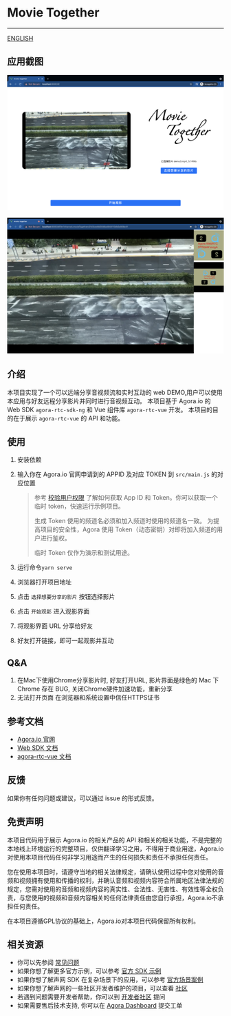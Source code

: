 # Movie Together

---

[ENGLISH](./README_EN.md)

## 应用截图

![screenshot_1](./demo_screenshot.png)

![screenshot_2](./demo_screenshot2.png)
## 介绍

本项目实现了一个可以远端分享音视频流和实时互动的 web DEMO,用户可以使用本应用与好友远程分享影片并同时进行音视频互动。
本项目基于 Agora.io 的 Web SDK `agora-rtc-sdk-ng` 和 Vue 组件库 `agora-rtc-vue` 开发。
本项目的目的在于展示 `agora-rtc-vue` 的 API 和功能。
## 使用

1. 安装依赖
2. 输入你在 Agora.io 官网申请到的 APPID 及对应 TOKEN 到 `src/main.js` 的对应位置
   
   > 参考 [校验用户权限](https://docs.agora.io/cn/Agora%20Platform/token) 了解如何获取 App ID 和 Token。你可以获取一个临时 token，快速运行示例项目。
   >
   > 生成 Token 使用的频道名必须和加入频道时使用的频道名一致。
   > 为提高项目的安全性，Agora 使用 Token（动态密钥）对即将加入频道的用户进行鉴权。
   >
   > 临时 Token 仅作为演示和测试用途。
3. 运行命令`yarn serve`
4. 浏览器打开项目地址
5. 点击 `选择想要分享的影片` 按钮选择影片
6. 点击 `开始观影` 进入观影界面
7. 将观影界面 URL 分享给好友
8. 好友打开链接，即可一起观影并互动

## Q&A

   1. 在Mac下使用Chrome分享影片时, 好友打开URL, 影片界面是绿色的
      Mac 下 Chrome 存在 BUG, 关闭Chrome硬件加速功能，重新分享
   2. 无法打开页面
      在浏览器和系统设置中信任HTTPS证书

## 参考文档

- [Agora.io 官网](https://www.agora.io)
- [Web SDK 文档](https://docs.agora.io/cn/Voice/API%20Reference/web_ng/index.html)
- [agora-rtc-vue 文档](https://webdemo.agora.io/agora_rtc_vue_doc/)

## 反馈

如果你有任何问题或建议，可以通过 issue 的形式反馈。

## 免责声明

本项目代码用于展示 Agora.io 的相关产品的 API 和相关的相关功能，不是完整的本地线上环境运行的完整项目，仅供翻译学习之用，不得用于商业用途，Agora.io 对使用本项目代码任何非学习用途而产生的任何损失和责任不承担任何责任。

您在使用本项目时，请遵守当地的相关法律规定，请确认使用过程中您对使用的音频和视频拥有使用和传播的权利，并确认音频和视频内容符合所属地区法律法规的规定，您需对使用的音频和视频内容的真实性、合法性、无害性、有效性等全权负责，与您使用的视频和音频内容相关的任何法律责任由您自行承担，Agora.io不承担任何责任。

在本项目遵循GPL协议的基础上，Agora.io对本项目代码保留所有权利。

## 相关资源

- 你可以先参阅 [常见问题](https://docs.agora.io/cn/faq)
- 如果你想了解更多官方示例，可以参考 [官方 SDK 示例](https://github.com/AgoraIO)
- 如果你想了解声网 SDK 在复杂场景下的应用，可以参考 [官方场景案例](https://github.com/AgoraIO-usecase)
- 如果你想了解声网的一些社区开发者维护的项目，可以查看 [社区](https://github.com/AgoraIO-Community)
- 若遇到问题需要开发者帮助，你可以到 [开发者社区](https://rtcdeveloper.com/) 提问
- 如果需要售后技术支持, 你可以在 [Agora Dashboard](https://dashboard.agora.io) 提交工单